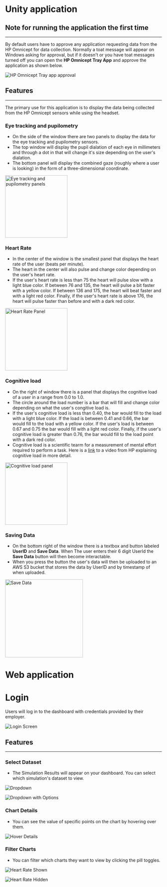 # Unity application

## Note for running the application the first time
---

By default users have to approve any application requesting data from the HP Omnicept for data collection. Normally a toat message will appear on Windows asking for approval, but if it doesn't or you have toat messages turned off you can open the **HP Omnicept Tray App** and approve the application as shown below.

![HP Omnicept Tray app approval](./images/OmniceptTrayApp.png)

## Features
---

The primary use for this application is to display the data being collected from the HP Omnicept sensors while using the headset.

### Eye tracking and pupilometry 

- On the side of the window there are two panels to display the data for the eye tracking and pupilometry sensors.
- The top window will display the pupil dialation of each eye in millimeters and through a dot in that will change it's size depending on the user's dialation.
- The bottom panel will display the combined gaze (roughly where a user is looking) in the form of a three-dimensional coordinate.

<img src="./images/Iteration2Pupil.png" alt="Eye tracking and pupilometry panels" width="200" >

### Heart Rate

- In the center of the window is the smallest panel that displays the heart rate of the user (beats per minute).
- The heart in the center will also pulse and change color depending on the user's heart rate.
- If the user's heart rate is less than 75 the heart will pulse slow with a light blue color. If between 76 and 135, the heart will pulse a bit faster with a yellow color. If between 136 and 175, the heart will beat faster and with a light red color. Finally, if the user's heart rate is above 176, the heart will pulse faster than before and with a dark red color.


<img src="./images/Iteration2Hr.png" alt="Heart Rate Panel" width="200">

### Cognitive load

 - On the right of window there is a panel that displays the cognitive load of a user in a range from 0.0 to 1.0.
 - The circle around the load number is a bar that will fill and change color depending on what the user's congitive load is.
 - If the user's cognitive load is less than 0.40, the bar would fill to the load with a light blue color. If the load is between 0.41 and 0.66, the bar would fill to the load with a yellow color. If the user's load is between 0.67 and 0.75 the bar would fill with a light red color. Finally, if the user's cognitive load is greater than 0.76, the bar would fill to the load point with a dark red color.
 - Cognitive load is a scientific tearm for a measurement of mental effort required to perform a task. Here is a [link](https://www.youtube.com/watch?v=2Sk2_4U58yg) to a video from HP explaining cognitive load in more detail.

<img src="./images/Iteration2CognitiveLoad.png" alt="Cognitive load panel" width="200">

 ### Saving Data

 - On the bottom right of the window there is a textbox and button labeled **UserID** and **Save Data**. When The user enters their 6 digit UserId the **Save Data** button will then become interactable.
 - When you press the button the user's data will then be uploaded to an AWS S3 bucket that stores the data by UserID and by timestamp of when uploaded.


<img src="./images/Iteration2SaveDataButton.png" alt="Save Data" width="250">


# Web application

# Login

Users will log in to the dashboard with credentials provided by their employer.

![Login Screen](./images/WebLogin.png)

## Features
---

### Select Dataset

- The Simulation Results will appear on your dashboard. You can select which simulation's dataset to view.

![Dropdown](./images/WebDropdown.png)

![Dropdown with Options](./images/WebDropdown2.png)

### Chart Details

- You can see the value of specific points on the chart by hovering over them.

![Hover Details](./images/WebHover.png)

### Filter Charts

- You can filter which charts they want to view by clicking the pill toggles.

![Heart Rate Shown](./images/WebFilter.png)

![Heart Rate Hidden](./images/WebFilter2.png)

